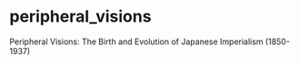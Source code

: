 # peripheral_visions
Peripheral Visions: The Birth and Evolution of Japanese Imperialism (1850-1937)
